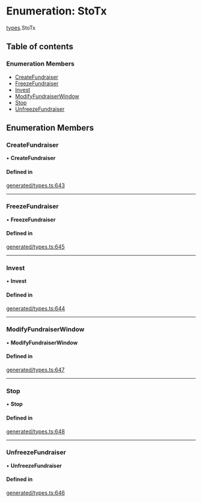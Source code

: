 # Enumeration: StoTx

[types](../wiki/types).StoTx

## Table of contents

### Enumeration Members

- [CreateFundraiser](../wiki/types.StoTx#createfundraiser)
- [FreezeFundraiser](../wiki/types.StoTx#freezefundraiser)
- [Invest](../wiki/types.StoTx#invest)
- [ModifyFundraiserWindow](../wiki/types.StoTx#modifyfundraiserwindow)
- [Stop](../wiki/types.StoTx#stop)
- [UnfreezeFundraiser](../wiki/types.StoTx#unfreezefundraiser)

## Enumeration Members

### CreateFundraiser

• **CreateFundraiser**

#### Defined in

[generated/types.ts:643](https://github.com/PolymathNetwork/polymesh-sdk/blob/c6fe1be3/src/generated/types.ts#L643)

___

### FreezeFundraiser

• **FreezeFundraiser**

#### Defined in

[generated/types.ts:645](https://github.com/PolymathNetwork/polymesh-sdk/blob/c6fe1be3/src/generated/types.ts#L645)

___

### Invest

• **Invest**

#### Defined in

[generated/types.ts:644](https://github.com/PolymathNetwork/polymesh-sdk/blob/c6fe1be3/src/generated/types.ts#L644)

___

### ModifyFundraiserWindow

• **ModifyFundraiserWindow**

#### Defined in

[generated/types.ts:647](https://github.com/PolymathNetwork/polymesh-sdk/blob/c6fe1be3/src/generated/types.ts#L647)

___

### Stop

• **Stop**

#### Defined in

[generated/types.ts:648](https://github.com/PolymathNetwork/polymesh-sdk/blob/c6fe1be3/src/generated/types.ts#L648)

___

### UnfreezeFundraiser

• **UnfreezeFundraiser**

#### Defined in

[generated/types.ts:646](https://github.com/PolymathNetwork/polymesh-sdk/blob/c6fe1be3/src/generated/types.ts#L646)
